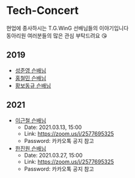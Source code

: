 # Tech-Concert
현업에 종사하시는 T.G.WinG 선배님들의 이야기입니다  
동아리원 여러분들의 많은 관심 부탁드려요 😘

## 2019
- [성준영 슨배님](https://github.com/TG-WinG/Tech-Concert/issues/1)
- [홍철민 슨배님](https://github.com/TG-WinG/Tech-Concert/issues/2)
- [황보동규 슨배님](https://github.com/TG-WinG/Tech-Concert/issues/3)

## 2021
- [이근철 슨배님](https://github.com/TG-WinG/Tech-Concert/issues/4)
  - Date: 2021.03.13, 15:00
  - Link: https://zoom.us/j/2577695325
  - Password: 카카오톡 공지 참고
- [한진원 슨배님](https://github.com/TG-WinG/Tech-Concert/issues/5)
  - Date: 2021.03.27, 15:00
  - Link: https://zoom.us/j/2577695325
  - Password: 카카오톡 공지 참고
